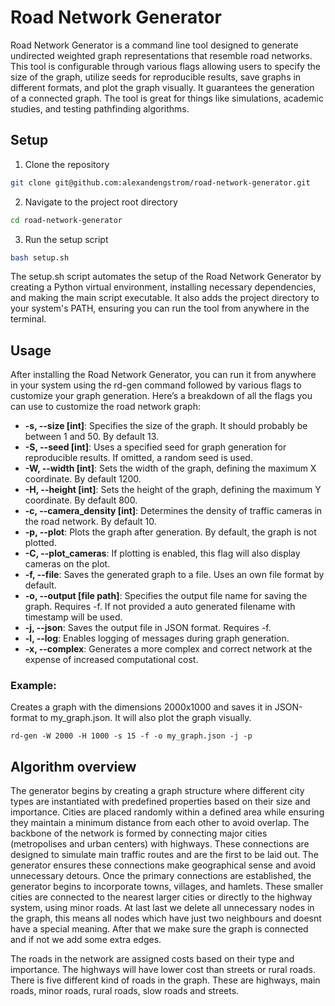 # Road Network Generator
Road Network Generator is a command line tool designed to generate undirected weighted graph representations that resemble road networks. This tool is configurable through various flags allowing users to specify the size of the graph, utilize seeds for reproducible results, save graphs in different formats, and plot the graph visually. It guarantees the generation of a connected graph. The tool is great for things like simulations, academic studies, and testing pathfinding algorithms.

## Setup
1. Clone the repository
```bash
git clone git@github.com:alexandengstrom/road-network-generator.git
```
2. Navigate to the project root directory
```bash
cd road-network-generator
```
3. Run the setup script
```bash
bash setup.sh
```
The setup.sh script automates the setup of the Road Network Generator by creating a Python virtual environment, installing necessary dependencies, and making the main script executable. It also adds the project directory to your system's PATH, ensuring you can run the tool from anywhere in the terminal. 
## Usage
After installing the Road Network Generator, you can run it from anywhere in your system using the rd-gen command followed by various flags to customize your graph generation. Here’s a breakdown of all the flags you can use to customize the road network graph:
- **-s, --size [int]**: Specifies the size of the graph. It should probably be between 1 and 50. By default 13.
- **-S, --seed [int]**: Uses a specified seed for graph generation for reproducible results. If omitted, a random seed is used.
- **-W, --width [int]**: Sets the width of the graph, defining the maximum X coordinate. By default 1200.
- **-H, --height [int]**: Sets the height of the graph, defining the maximum Y coordinate. By default 800.
- **-c, --camera_density [int]**: Determines the density of traffic cameras in the road network. By default 10.
- **-p, --plot**: Plots the graph after generation. By default, the graph is not plotted.
- **-C, --plot_cameras**: If plotting is enabled, this flag will also display cameras on the plot.
- **-f, --file**: Saves the generated graph to a file. Uses an own file format by default.
- **-o, --output [file path]**: Specifies the output file name for saving the graph. Requires -f. If not provided a auto generated filename with timestamp will be used.
- **-j, --json**: Saves the output file in JSON format. Requires -f.
- **-l, --log**: Enables logging of messages during graph generation.
- **-x, --complex**: Generates a more complex and correct network at the expense of increased computational cost.
### Example:
Creates a graph with the dimensions 2000x1000 and saves it in JSON-format to my_graph.json. It will also plot the graph visually.
```
rd-gen -W 2000 -H 1000 -s 15 -f -o my_graph.json -j -p
```

## Algorithm overview
The generator begins by creating a graph structure where different city types are instantiated with predefined properties based on their size and importance. Cities are placed randomly within a defined area while ensuring they maintain a minimum distance from each other to avoid overlap. The backbone of the network is formed by connecting major cities (metropolises and urban centers) with highways. These connections are designed to simulate main traffic routes and are the first to be laid out. The generator ensures these connections make geographical sense and avoid unnecessary detours. Once the primary connections are established, the generator begins to incorporate towns, villages, and hamlets. These smaller cities are connected to the nearest larger cities or directly to the highway system, using minor roads. At last last we delete all unnecessary nodes in the graph, this means all nodes which have just two neighbours and doesnt have a special meaning. After that we make sure the graph is connected and if not we add some extra edges.

The roads in the network are assigned costs based on their type and importance. The highways will have lower cost than streets or rural roads. There is five different kind of roads in the graph. These are highways, main roads, minor roads, rural roads, slow roads and streets.
